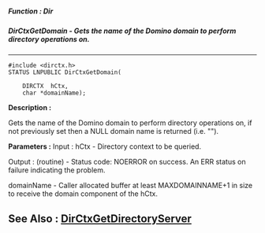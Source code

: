 ##### Function : Dir
##### DirCtxGetDomain - Gets the name of the Domino domain to perform directory operations on.
---
```
#include <dirctx.h>
STATUS LNPUBLIC DirCtxGetDomain(

	DIRCTX  hCtx,
	char *domainName);
```
**Description :**

Gets the name of the Domino domain to perform directory operations on, if not 
previously set then a NULL domain name is returned (i.e. "").

**Parameters :**
Input :
hCtx  -  Directory context to be queried.

Output :
(routine)  -  Status code: 
NOERROR on success. 
An ERR status on failure indicating the problem. 


domainName  -  Caller allocated buffer at least MAXDOMAINNAME+1 in size to receive the domain component of the hCtx.


**See Also :**
[DirCtxGetDirectoryServer](/reference/Func/DirCtxGetDirectoryServer)
---
